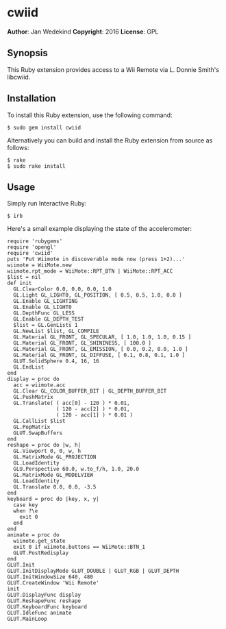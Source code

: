 cwiid
=====

**Author**:       Jan Wedekind
**Copyright**:    2016
**License**:      GPL

Synopsis
--------

This Ruby extension provides access to a Wii Remote via L. Donnie Smith's libcwiid.

Installation
------------

To install this Ruby extension, use the following command:

    $ sudo gem install cwiid

Alternatively you can build and install the Ruby extension from source as follows:

    $ rake
    $ sudo rake install

Usage
-----

Simply run Interactive Ruby:

    $ irb

Here's a small example displaying the state of the accelerometer:

    require 'rubygems'
    require 'opengl'
    require 'cwiid'
    puts 'Put Wiimote in discoverable mode now (press 1+2)...'
    wiimote = WiiMote.new
    wiimote.rpt_mode = WiiMote::RPT_BTN | WiiMote::RPT_ACC
    $list = nil
    def init
      GL.ClearColor 0.0, 0.0, 0.0, 1.0
      GL.Light GL_LIGHT0, GL_POSITION, [ 0.5, 0.5, 1.0, 0.0 ]
      GL.Enable GL_LIGHTING
      GL.Enable GL_LIGHT0
      GL.DepthFunc GL_LESS
      GL.Enable GL_DEPTH_TEST
      $list = GL.GenLists 1
      GL.NewList $list, GL_COMPILE
      GL.Material GL_FRONT, GL_SPECULAR, [ 1.0, 1.0, 1.0, 0.15 ]
      GL.Material GL_FRONT, GL_SHININESS, [ 100.0 ]
      GL.Material GL_FRONT, GL_EMISSION, [ 0.0, 0.2, 0.0, 1.0 ]
      GL.Material GL_FRONT, GL_DIFFUSE, [ 0.1, 0.8, 0.1, 1.0 ]
      GLUT.SolidSphere 0.4, 16, 16
      GL.EndList
    end
    display = proc do
      acc = wiimote.acc
      GL.Clear GL_COLOR_BUFFER_BIT | GL_DEPTH_BUFFER_BIT
      GL.PushMatrix
      GL.Translate( ( acc[0] - 120 ) * 0.01,
                    ( 120 - acc[2] ) * 0.01,
                    ( 120 - acc[1] ) * 0.01 )
      GL.CallList $list
      GL.PopMatrix
      GLUT.SwapBuffers
    end
    reshape = proc do |w, h|
      GL.Viewport 0, 0, w, h
      GL.MatrixMode GL_PROJECTION
      GL.LoadIdentity
      GLU.Perspective 60.0, w.to_f/h, 1.0, 20.0
      GL.MatrixMode GL_MODELVIEW
      GL.LoadIdentity
      GL.Translate 0.0, 0.0, -3.5
    end
    keyboard = proc do |key, x, y|
      case key
      when ?\e
        exit 0
      end
    end
    animate = proc do
      wiimote.get_state
      exit 0 if wiimote.buttons == WiiMote::BTN_1
      GLUT.PostRedisplay
    end
    GLUT.Init
    GLUT.InitDisplayMode GLUT_DOUBLE | GLUT_RGB | GLUT_DEPTH
    GLUT.InitWindowSize 640, 480
    GLUT.CreateWindow 'Wii Remote'
    init
    GLUT.DisplayFunc display
    GLUT.ReshapeFunc reshape
    GLUT.KeyboardFunc keyboard
    GLUT.IdleFunc animate
    GLUT.MainLoop
 
